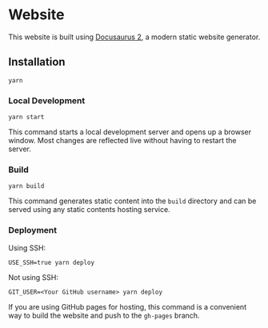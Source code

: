 # Website

This website is built using [Docusaurus 2](https://docusaurus.io/), a modern static website
generator.

## Installation

```
yarn
```

### Local Development

```
yarn start
```

This command starts a local development server and opens up a browser window. Most changes are
reflected live without having to restart the server.

### Build

```
yarn build
```

This command generates static content into the `build` directory and can be served using any static
contents hosting service.

### Deployment

Using SSH:

```
USE_SSH=true yarn deploy
```

Not using SSH:

```
GIT_USER=<Your GitHub username> yarn deploy
```

If you are using GitHub pages for hosting, this command is a convenient way to build the website and
push to the `gh-pages` branch.
